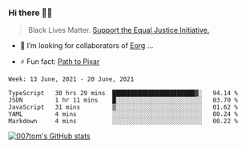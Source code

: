 ### Hi there 👋🏿

<!--
**007tom/007tom** is a ✨ _special_ ✨ repository because its `README.md` (this file) appears on your GitHub profile.

Here are some ideas to get you started:
-->

> Black Lives Matter. [Support the Equal Justice Initiative.](https://support.eji.org/give/153413/#!/donation/checkout)

<!--
- 🔭 I’m currently working on ...
- 🌱 I’m currently learning ...
-->
- 👯 I’m looking for collaborators of [Eorg](https://github.com/zhyd1997/Eorg) ...

<!--
- 🤔 I’m looking for help with ...
- 💬 Ask me about ...
- 📫 How to reach me: ...
- 😄 Pronouns: ...
-->

- ⚡ Fun fact: [Path to Pixar](https://bunnyhobby.github.io/)
<!--
-->

<!--START_SECTION:waka-->
```text
Week: 13 June, 2021 - 20 June, 2021

TypeScript   30 hrs 29 mins  ███████████████████████▓░   94.14 % 
JSON         1 hr 11 mins    █░░░░░░░░░░░░░░░░░░░░░░░░   03.70 % 
JavaScript   31 mins         ▒░░░░░░░░░░░░░░░░░░░░░░░░   01.62 % 
YAML         4 mins          ░░░░░░░░░░░░░░░░░░░░░░░░░   00.24 % 
Markdown     4 mins          ░░░░░░░░░░░░░░░░░░░░░░░░░   00.22 % 
```
<!--END_SECTION:waka-->


[![007tom's GitHub stats](https://github-readme-stats.vercel.app/api?username=007tom&count_private=true&show_icons=true&theme=react)
](https://github.com/anuraghazra/github-readme-stats)
